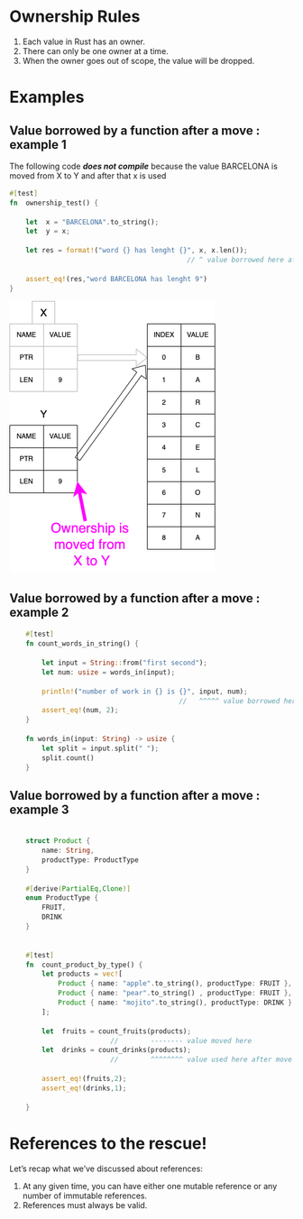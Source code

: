 # Ownership Rules
1. Each value in Rust has an owner.
2. There can only be one owner at a time.
3. When the owner goes out of scope, the value will be dropped.

# Examples   

## Value borrowed by a function after a move : example 1  
The following code _**does not compile**_ because the value BARCELONA is moved from X to Y and after that x is used

```rust
#[test]
fn  ownership_test() {

    let  x = "BARCELONA".to_string();
    let  y = x;

    let res = format!("word {} has lenght {}", x, x.len());
                                            // ^ value borrowed here after move

    assert_eq!(res,"word BARCELONA has lenght 9")
}

```
![Rust_Borrowing](rust_borrowing.png)

## Value borrowed by a function after a move : example 2

```rust
    #[test]
    fn count_words_in_string() {  
      
        let input = String::from("first second");
        let num: usize = words_in(input);

        println!("number of work in {} is {}", input, num);
                                          //   ^^^^^ value borrowed here after move
        assert_eq!(num, 2);
    }

    fn words_in(input: String) -> usize {
        let split = input.split(" ");
        split.count()
    }
```

## Value borrowed by a function after a move : example 3

```rust

    struct Product {
        name: String,
        productType: ProductType
    }

    #[derive(PartialEq,Clone)]
    enum ProductType {
        FRUIT,
        DRINK
    }


    #[test]
    fn  count_product_by_type() {
        let products = vec![
            Product { name: "apple".to_string(), productType: FRUIT },
            Product { name: "pear".to_string() , productType: FRUIT },
            Product { name: "mojito".to_string(), productType: DRINK }
        ];

        let  fruits = count_fruits(products);
                         //        -------- value moved here
        let  drinks = count_drinks(products);
                         //        ^^^^^^^^ value used here after move

        assert_eq!(fruits,2);
        assert_eq!(drinks,1);

    }

```


# References to the rescue!
Let’s recap what we’ve discussed about references:

1. At any given time, you can have either one mutable reference or any number of immutable references.  
2. References must always be valid.  
